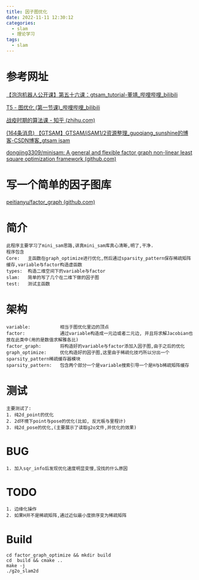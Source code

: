 ```yaml
---
title: 因子图优化
date: 2022-11-11 12:30:12
categories:
  - slam
  - 理论学习
tags:
  - slam
---
```


# 参考网址

 [【泡泡机器人公开课】第五十六课：gtsam_tutorial-董靖_哔哩哔哩_bilibili](https://www.bilibili.com/video/BV1C4411772G?from=search&seid=522536518070545967&spm_id_from=333.337.0.0&vd_source=745fd1b1f3e42bb544237f6d0bf78bb2)

[T5 - 图优化 (第一节课)_哔哩哔哩_bilibili](https://www.bilibili.com/video/BV1Y54y197VW)

[战疫时期的算法课 - 知乎 (zhihu.com)](https://zhuanlan.zhihu.com/p/106049035)

[(164条消息) 【GTSAM】GTSAM/iSAM1/2资源整理_guoqiang_sunshine的博客-CSDN博客_gtsam isam](https://blog.csdn.net/Darlingqiang/article/details/121947727?ops_request_misc=&request_id=&biz_id=102&utm_term=GTSAM论文&utm_medium=distribute.pc_search_result.none-task-blog-2~all~sobaiduweb~default-1-121947727.142^v47^body_digest,201^v3^add_ask&spm=1018.2226.3001.4187)

[dongjing3309/minisam: A general and flexible factor graph non-linear least square optimization framework (github.com)](https://github.com/dongjing3309/minisam)

# 写一个简单的因子图库

[peitianyu/factor_graph (github.com)](https://github.com/peitianyu/factor_graph)

# 简介

```
此程序主要学习了mini_sam思路,讲真mini_sam库真心清晰,明了,干净.
程序包含
Core:	主函数在graph_optimize进行优化,然后通过sparsity_pattern保存稀疏矩阵缓存,variable与factor构造虚函数
types: 	构造二维空间下的variable与factor
slam:	简单的写了几个在二维下做的因子图
test: 	测试主函数
```

# 架构

```
variable: 			相当于图优化里边的顶点
factor: 			通过variable构造成一元边或者二元边, 并且将求解Jacobian也放在此类中(用的是数值求解雅各比)
factor_graph: 		将构造好的variable与factor添加入因子图,由于之后的优化
graph_optimize: 	优化构造好的因子图,这里由于稀疏化技巧所以分出一个sparsity_pattern稀疏缓存器模块
sparsity_pattern: 	包含两个部分一个是variable搜索引导一个是H与b稀疏矩阵缓存
```

# 测试

```
主要测试了:
1. 纯2d_point的优化
2. 2d环境下point与pose的优化(比如, 反光板与里程计)
3. 纯2d_pose的优化,(主要展示了读取g2o文件,并优化的效果)
```

# BUG

```
1. 加入sqr_info后发现优化速度明显变慢,没找的什么原因
```

# TODO

```
1. 边缘化操作
2. 如果H并不是稀疏矩阵,通过近似最小度排序变为稀疏矩阵
```

# Build

```
cd factor_graph_optimize && mkdir build
cd  build && cmake ..
make -j
./g2o_slam2d
```


